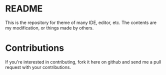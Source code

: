 # README #

This is the repository for theme of many IDE, editor, etc. The contents are my modification, or things made by others.

# Contributions #

If you're interested in contributing, fork it here on github and send me a pull request with your contributions.
